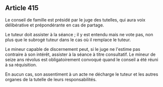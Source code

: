 Article 415
----
Le conseil de famille est présidé par le juge des tutelles, qui aura voix
délibérative et prépondérante en cas de partage.

Le tuteur doit assister à la séance ; il y est entendu mais ne vote pas, non
plus que le subrogé tuteur dans le cas où il remplace le tuteur.

Le mineur capable de discernement peut, si le juge ne l'estime pas contraire à
son intérêt, assister à la séance à titre consultatif. Le mineur de seize ans
révolus est obligatoirement convoqué quand le conseil a été réuni à sa
réquisition.

En aucun cas, son assentiment à un acte ne décharge le tuteur et les autres
organes de la tutelle de leurs responsabilités.

